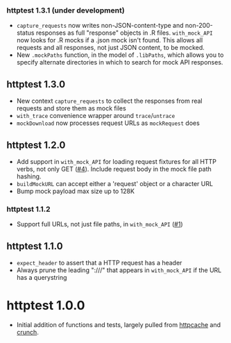### httptest 1.3.1 (under development)
* `capture_requests` now writes non-JSON-content-type and non-200-status responses as full "response" objects in .R files. `with_mock_API` now looks for .R mocks if a .json mock isn't found. This allows all requests and all responses, not just JSON content, to be mocked.
* New `.mockPaths` function, in the model of `.libPaths`, which allows you to specify alternate directories in which to search for mock API responses.

## httptest 1.3.0
* New context `capture_requests` to collect the responses from real requests and store them as mock files
* `with_trace` convenience wrapper around `trace`/`untrace`
* `mockDownload` now processes request URLs as `mockRequest` does

## httptest 1.2.0
* Add support in `with_mock_API` for loading request fixtures for all HTTP verbs, not only GET ([#4](https://github.com/nealrichardson/httptest/pull/4)). Include request body in the mock file path hashing.
* `buildMockURL` can accept either a 'request' object or a character URL
* Bump mock payload max size up to 128K

### httptest 1.1.2
* Support full URLs, not just file paths, in `with_mock_API` ([#1](https://github.com/nealrichardson/httptest/issues/1))

## httptest 1.1.0

* `expect_header` to assert that a HTTP request has a header
* Always prune the leading ":///" that appears in `with_mock_API` if the URL has a querystring

# httptest 1.0.0

* Initial addition of functions and tests, largely pulled from [httpcache](https://github.com/nealrichardson/httpcache) and [crunch](https://github.com/Crunch-io/rcrunch).
